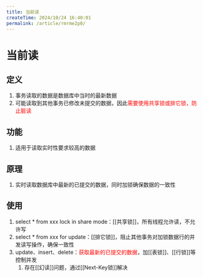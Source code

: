 ```yaml
---
title: 当前读
createTime: 2024/10/24 16:40:01
permalink: /article/rmrme2p0/
---
```

# 当前读
## 定义
1. 事务读取的数据是数据库中当时的最新数据
2. 可能读取到其他事务已修改未提交的数据，因此<font color="#ff0000">需要使用共享锁或排它锁，防止脏读</font>

## 功能
1. 适用于读取实时性要求较高的数据

## 原理
1. 实时读取数据库中最新的已提交的数据，同时加锁确保数据的一致性

## 使用
1. select * from xxx lock in share mode：[[共享锁]]，所有线程允许读，不允许写
2. select * from xxx for update：[[排它锁]]，阻止其他事务对加锁数据行的并发读写操作，确保一致性
3. update、insert、delete：<font color="#ff0000">获取最新的已提交的数据</font>，加[[表锁]]、[[行锁]]等控制并发
	1. 存在[[幻读]]问题，通过[[Next-Key锁]]解决